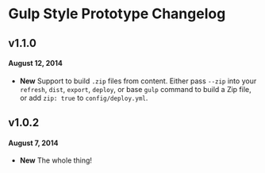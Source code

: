 # Gulp Style Prototype Changelog

## v1.1.0
#### August 12, 2014
* **New** Support to build `.zip` files from content. Either pass `--zip` into your `refresh`, `dist`, `export`, `deploy`, or base `gulp` command to build a Zip file, or add `zip: true` to `config/deploy.yml`.

## v1.0.2
#### August 7, 2014
* **New** The whole thing!